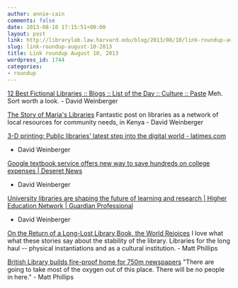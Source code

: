 ```yaml
---
author: annie-cain
comments: false
date: 2013-08-10 17:15:51+00:00
layout: post
link: http://librarylab.law.harvard.edu/blog/2013/08/10/link-roundup-august-10-2013/
slug: link-roundup-august-10-2013
title: Link roundup August 10, 2013
wordpress_id: 1744
categories:
- roundup
---
```


[12 Best Fictional Libraries :: Blogs :: List of the Day :: Culture :: Paste](http://www.pastemagazine.com/blogs/lists/2013/08/best-fictional-libraries.html)
Meh. Sort worth a look. - David Weinberger

[The Story of Maria's Libraries](http://www.policyinnovations.org/ideas/innovations/data/000246?EMAILTAG)
Fantastic post on libraries as a network of local resources for community needs, in Kenya - David Weinberger

[3-D printing: Public libraries' latest step into the digital world - latimes.com](http://www.latimes.com/features/books/jacketcopy/la-et-jc-3d-printing-public-libraries-latest-step-into-the-digital-world-20130808,0,6182974.story)
- David Weinberger

[Google textbook service offers new way to save hundreds on college expenses | Deseret News](http://www.deseretnews.com/article/865583824/Google-textbook-service-offers-new-way-to-save-hundreds-on-college-expenses.html)
- David Weinberger

[University libraries are shaping the future of learning and research | Higher Education Network | Guardian Professional](http://www.theguardian.com/higher-education-network/blog/2013/aug/06/university-libraries-learning-shapes-design)
- David Weinberger

[On the Return of a Long-Lost Library Book, the World Rejoices](http://www.theatlanticwire.com/entertainment/2013/08/library-book/67917/)
I love what what these stories say about the stability of the library. Libraries for the long haul -- physical instantiations and as a cultural institution. - Matt Phillips

[British Library builds fire-proof home for 750m newspapers](http://www.bbc.co.uk/news/uk-england-leeds-20717391)
"There are going to take most of the oxygen out of this place. There will be no people in here." - Matt Phillips
